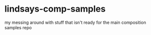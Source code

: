 # lindsays-comp-samples
my messing around with stuff that isn't ready for the main composition samples repo

